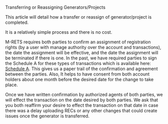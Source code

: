 Transferring or Reassigning Generators/Projects

This article will detail how a transfer or reassign of generator/project is completed.

It is a relatively simple process and there is no cost.

M-RETS requires both parties to confirm an assignment of registration rights (by a user with manage authority over the account and transactions), the date the assignment will be effective, and the date the assignment will be terminated if there is one. In the past, we have required parties to sign the Schedule A for these types of transactions which is available here: [Schedule A](https://www.mrets.org/wp-content/uploads/2017/12/MRETS-Schedule-A-Modified-12-28-2017.pdf). This gives us a paper trail of the confirmation and agreement between the parties. Also, It helps to have consent from both account holders about one month before the desired date for the change to take place.

Once we have written confirmation by authorized agents of both parties, we will effect the transaction on the date desired by both parties. We ask that you both reaffirm your desire to effect the transaction on that date in case there was a delay uploading RECs or any other changes that could create issues once the generator is transferred.
